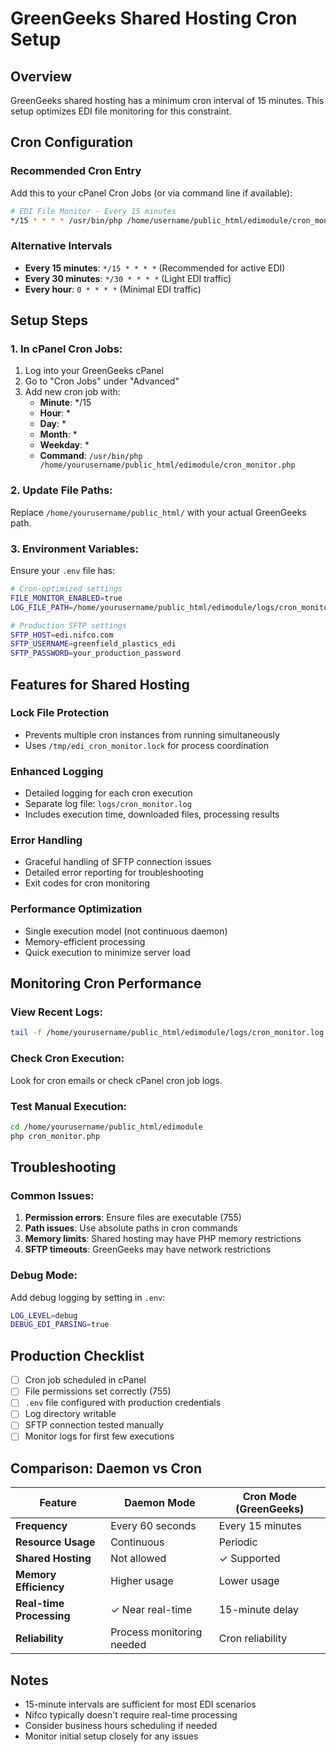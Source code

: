 # GreenGeeks Shared Hosting Cron Setup

## Overview
GreenGeeks shared hosting has a minimum cron interval of 15 minutes. This setup optimizes EDI file monitoring for this constraint.

## Cron Configuration

### Recommended Cron Entry
Add this to your cPanel Cron Jobs (or via command line if available):

```bash
# EDI File Monitor - Every 15 minutes
*/15 * * * * /usr/bin/php /home/username/public_html/edimodule/cron_monitor.php
```

### Alternative Intervals
- **Every 15 minutes**: `*/15 * * * *` (Recommended for active EDI)
- **Every 30 minutes**: `*/30 * * * *` (Light EDI traffic)
- **Every hour**: `0 * * * *` (Minimal EDI traffic)

## Setup Steps

### 1. In cPanel Cron Jobs:
1. Log into your GreenGeeks cPanel
2. Go to "Cron Jobs" under "Advanced"
3. Add new cron job with:
   - **Minute**: */15
   - **Hour**: * 
   - **Day**: *
   - **Month**: *
   - **Weekday**: *
   - **Command**: `/usr/bin/php /home/yourusername/public_html/edimodule/cron_monitor.php`

### 2. Update File Paths:
Replace `/home/yourusername/public_html/` with your actual GreenGeeks path.

### 3. Environment Variables:
Ensure your `.env` file has:
```bash
# Cron-optimized settings
FILE_MONITOR_ENABLED=true
LOG_FILE_PATH=/home/yourusername/public_html/edimodule/logs/cron_monitor.log

# Production SFTP settings
SFTP_HOST=edi.nifco.com
SFTP_USERNAME=greenfield_plastics_edi
SFTP_PASSWORD=your_production_password
```

## Features for Shared Hosting

### Lock File Protection
- Prevents multiple cron instances from running simultaneously
- Uses `/tmp/edi_cron_monitor.lock` for process coordination

### Enhanced Logging
- Detailed logging for each cron execution
- Separate log file: `logs/cron_monitor.log`
- Includes execution time, downloaded files, processing results

### Error Handling
- Graceful handling of SFTP connection issues
- Detailed error reporting for troubleshooting
- Exit codes for cron monitoring

### Performance Optimization
- Single execution model (not continuous daemon)
- Memory-efficient processing
- Quick execution to minimize server load

## Monitoring Cron Performance

### View Recent Logs:
```bash
tail -f /home/yourusername/public_html/edimodule/logs/cron_monitor.log
```

### Check Cron Execution:
Look for cron emails or check cPanel cron job logs.

### Test Manual Execution:
```bash
cd /home/yourusername/public_html/edimodule
php cron_monitor.php
```

## Troubleshooting

### Common Issues:
1. **Permission errors**: Ensure files are executable (755)
2. **Path issues**: Use absolute paths in cron commands
3. **Memory limits**: Shared hosting may have PHP memory restrictions
4. **SFTP timeouts**: GreenGeeks may have network restrictions

### Debug Mode:
Add debug logging by setting in `.env`:
```bash
LOG_LEVEL=debug
DEBUG_EDI_PARSING=true
```

## Production Checklist

- [ ] Cron job scheduled in cPanel
- [ ] File permissions set correctly (755)
- [ ] `.env` file configured with production credentials
- [ ] Log directory writable
- [ ] SFTP connection tested manually
- [ ] Monitor logs for first few executions

## Comparison: Daemon vs Cron

| Feature | Daemon Mode | Cron Mode (GreenGeeks) |
|---------|-------------|------------------------|
| **Frequency** | Every 60 seconds | Every 15 minutes |
| **Resource Usage** | Continuous | Periodic |
| **Shared Hosting** | Not allowed | ✓ Supported |
| **Memory Efficiency** | Higher usage | Lower usage |
| **Real-time Processing** | ✓ Near real-time | 15-minute delay |
| **Reliability** | Process monitoring needed | Cron reliability |

## Notes
- 15-minute intervals are sufficient for most EDI scenarios
- Nifco typically doesn't require real-time processing
- Consider business hours scheduling if needed
- Monitor initial setup closely for any issues